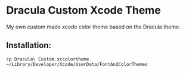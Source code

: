 # Dracula Custom Xcode Theme
My own custom made xcode color theme based on the Dracula theme.


## Installation:
```
cp Dracula\ Custom.xccolortheme ~/Library/Developer/Xcode/UserData/FontAndColorThemes
```
